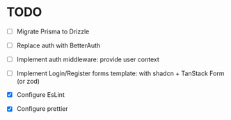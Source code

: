 # TODO

- [ ] Migrate Prisma to Drizzle
- [ ] Replace auth with BetterAuth
- [ ] Implement auth middleware: provide user context
- [ ] Implement Login/Register forms template: with shadcn + TanStack Form (or zod)

- [x] Configure EsLint
- [x] Configure prettier
